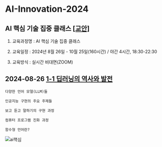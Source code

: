 # AI-Innovation-2024
## AI 핵심 기술 집중 클래스 [[교안]](https://docs.google.com/document/d/1mrVh8Az1XITXfFIho2IWXSCRRXDgcKfig7ZuBJgNS_0/edit?usp=sharing)


1. 교육과정명 : AI 핵심 기술 집중 클래스


2. 교육일정 : 2024년 8월 26일 - 10월 25일(160시간) / 야간 4시간, 18:30-22:30


3. 교육방식 : 실시간 비대면(ZOOM)


## 2024-08-26 [1-1 딥러닝의 역사와 발전](https://docs.google.com/document/d/10h2jkUKJnnMKm-x6EU8Ka0w-Ij1FsMLc/edit?usp=sharing&ouid=109265759411599372601&rtpof=true&sd=true)

    다양한 언어 모델(LLM)들

    인공지능 구현의 주요 주제들
    
    보고 듣고 말하기의 구현 과정
    
    컴퓨터 프로그램 진화 과정

    함수형 언어란?


![ai핵심](https://github.com/user-attachments/assets/d71a9e3b-aafa-40ac-9c12-acc48e813164)

